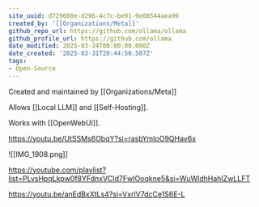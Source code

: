 ```yaml
---
site_uuid: d729680e-d296-4c7c-be91-9e08544aea99
created_by: '[[Organizations/Meta]]'
github_repo_url: https://github.com/ollama/ollama
github_profile_url: https://github.com/ollama
date_modified: 2025-03-24T00:00:00.000Z
date_created: '2025-03-31T20:44:50.507Z'
tags:
- Open-Source
---
```


































































































































































































































Created and maintained by [[Organizations/Meta]]

Allows [[Local LLM]] and [[Self-Hosting]].

Works with [[OpenWebUI]].

https://youtu.be/UtSSMs6ObqY?si=rasbYmIoO9QHav6x

![[IMG_1908.png]]

https://youtube.com/playlist?list=PLvsHpqLkpw0f8YFdnxVCId7FwIOoqkne5&si=WuWldhHahIZwLLFT

https://youtu.be/anEdBxXtLs4?si=VxrlV7dcCe1S6E-L
